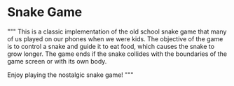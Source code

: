 # Snake Game

"""
This is a classic implementation of the old school snake game that many of us played on our phones when we were kids. 
The objective of the game is to control a snake and guide it to eat food, which causes the snake to grow longer. 
The game ends if the snake collides with the boundaries of the game screen or with its own body.

Enjoy playing the nostalgic snake game!
"""